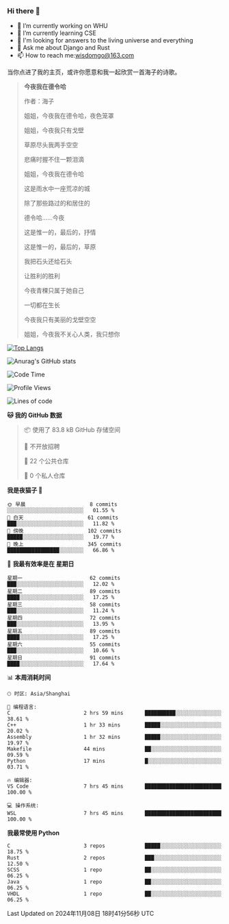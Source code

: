 ### Hi there 👋



- 🔭 I’m currently working on WHU
- 🌱 I’m currently learning CSE
- 🤔 I'm looking for answers to the living universe and everything
- 💬 Ask me about Django and Rust
- 📫 How to reach me:wisdomgo@163.com

当你点进了我的主页，或许你愿意和我一起欣赏一首海子的诗歌。

>**今夜我在德令哈**
>
>作者：海子
>
>姐姐，今夜我在德令哈，夜色笼罩
>
>姐姐，今夜我只有戈壁
>
>草原尽头我两手空空
>
>悲痛时握不住一颗泪滴
>
>姐姐，今夜我在德令哈
>
>这是雨水中一座荒凉的城
>
>除了那些路过的和居住的
>
>德令哈......今夜
>
>这是惟一的，最后的，抒情
>
>这是惟一的，最后的，草原
>
>我把石头还给石头
>
>让胜利的胜利
>
>今夜青稞只属于她自己
>
>一切都在生长
>
>今夜我只有美丽的戈壁空空
>
>姐姐，今夜我不关心人类，我只想你



[![Top Langs](https://github-readme-stats.vercel.app/api/top-langs/?username=wisdomgo&theme=onedark)](https://github.com/anuraghazra/github-readme-stats)

![Anurag's GitHub stats](https://github-readme-stats.vercel.app/api?username=wisdomgo&hide=contribs,stars&theme=synthwave)

<!--START_SECTION:waka-->
![Code Time](http://img.shields.io/badge/Code%20Time-314%20hrs%2018%20mins-blue)

![Profile Views](http://img.shields.io/badge/%E4%B8%AA%E4%BA%BA%E8%B5%84%E6%96%99%E8%A7%82%E7%9C%8B%E6%AC%A1%E6%95%B0-2-blue)

![Lines of code](https://img.shields.io/badge/%E4%BB%8E%E3%80%8CHello%20World%E3%80%8D%E8%B5%B7%E6%88%91%E5%B7%B2%E7%BB%8F%E5%86%99%E4%BA%86-639.5%20thousand%20%E8%A1%8C%E4%BB%A3%E7%A0%81-blue)

**🐱 我的 GitHub 数据** 

> 📦  使用了 83.8 kB GitHub 存储空间 
 > 
> 🚫 不开放招聘
 > 
> 📜 22 个公共仓库 
 > 
> 🔑 0 个私人仓库 
 > 
**我是夜猫子 🦉** 

```text
🌞 早晨                     8 commits           ░░░░░░░░░░░░░░░░░░░░░░░░░   01.55 % 
🌆 白天                     61 commits          ███░░░░░░░░░░░░░░░░░░░░░░   11.82 % 
🌃 傍晚                     102 commits         █████░░░░░░░░░░░░░░░░░░░░   19.77 % 
🌙 晚上                     345 commits         █████████████████░░░░░░░░   66.86 % 
```
📅 **我最有效率是在 星期日** 

```text
星期一                      62 commits          ███░░░░░░░░░░░░░░░░░░░░░░   12.02 % 
星期二                      89 commits          ████░░░░░░░░░░░░░░░░░░░░░   17.25 % 
星期三                      58 commits          ███░░░░░░░░░░░░░░░░░░░░░░   11.24 % 
星期四                      72 commits          ███░░░░░░░░░░░░░░░░░░░░░░   13.95 % 
星期五                      89 commits          ████░░░░░░░░░░░░░░░░░░░░░   17.25 % 
星期六                      55 commits          ███░░░░░░░░░░░░░░░░░░░░░░   10.66 % 
星期日                      91 commits          ████░░░░░░░░░░░░░░░░░░░░░   17.64 % 
```


📊 **本周消耗时间** 

```text
🕑︎ 时区: Asia/Shanghai

💬 编程语言: 
C                        2 hrs 59 mins       ██████████░░░░░░░░░░░░░░░   38.61 % 
C++                      1 hr 33 mins        █████░░░░░░░░░░░░░░░░░░░░   20.02 % 
Assembly                 1 hr 32 mins        █████░░░░░░░░░░░░░░░░░░░░   19.97 % 
Makefile                 44 mins             ██░░░░░░░░░░░░░░░░░░░░░░░   09.59 % 
Python                   17 mins             █░░░░░░░░░░░░░░░░░░░░░░░░   03.71 % 

🔥 编辑器: 
VS Code                  7 hrs 45 mins       █████████████████████████   100.00 % 

💻 操作系统: 
WSL                      7 hrs 45 mins       █████████████████████████   100.00 % 
```

**我最常使用 Python** 

```text
C                        3 repos             █████░░░░░░░░░░░░░░░░░░░░   18.75 % 
Rust                     2 repos             ███░░░░░░░░░░░░░░░░░░░░░░   12.50 % 
SCSS                     1 repo              ██░░░░░░░░░░░░░░░░░░░░░░░   06.25 % 
Java                     1 repo              ██░░░░░░░░░░░░░░░░░░░░░░░   06.25 % 
VHDL                     1 repo              ██░░░░░░░░░░░░░░░░░░░░░░░   06.25 % 
```




 Last Updated on 2024年11月08日 18时41分56秒 UTC
<!--END_SECTION:waka-->
